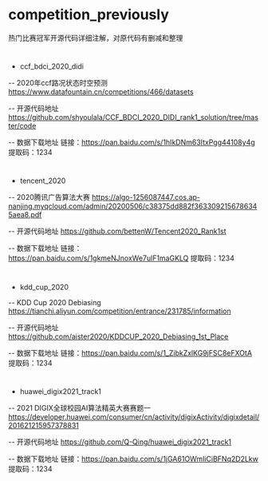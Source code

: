 # competition_previously
热门比赛冠军开源代码详细注解，对原代码有删减和整理
#
- ccf_bdci_2020_didi

-- 2020年ccf路况状态时空预测
https://www.datafountain.cn/competitions/466/datasets

-- 开源代码地址
https://github.com/shyoulala/CCF_BDCI_2020_DIDI_rank1_solution/tree/master/code

-- 数据下载地址
链接：https://pan.baidu.com/s/1hIkDNm63ItxPgg44108y4g 
提取码：1234
#
- tencent_2020

-- 2020腾讯广告算法大赛
https://algo-1256087447.cos.ap-nanjing.myqcloud.com/admin/20200506/c38375dd882f3633092156786345aea8.pdf

-- 开源代码地址
https://github.com/bettenW/Tencent2020_Rank1st

-- 数据下载地址
链接：https://pan.baidu.com/s/1gkmeNJnoxWe7ulF1maGKLQ 
提取码：1234
#
- kdd_cup_2020

-- KDD Cup 2020 Debiasing
https://tianchi.aliyun.com/competition/entrance/231785/information

-- 开源代码地址
https://github.com/aister2020/KDDCUP_2020_Debiasing_1st_Place

-- 数据下载地址
链接：https://pan.baidu.com/s/1_ZibkZxlKG9jFSC8eFXOtA 
提取码：1234
#
- huawei_digix2021_track1

-- 2021 DIGIX全球校园AI算法精英大赛赛题一
https://developer.huawei.com/consumer/cn/activity/digixActivity/digixdetail/201621215957378831

-- 开源代码地址
https://github.com/Q-Qing/huawei_digix2021_track1

-- 数据下载地址
链接：https://pan.baidu.com/s/1jGA61OWmIiCiBFNq2D2Lkw 
提取码：1234

